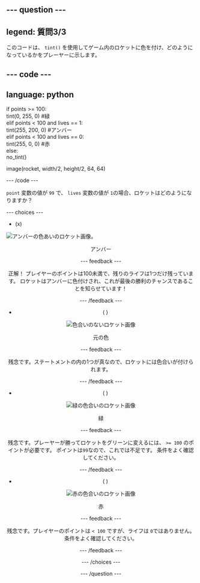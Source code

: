 --- question ---
---
legend: 質問3/3
---

このコードは、 `tint()` を使用してゲーム内のロケットに色を付け、どのようになっているかをプレーヤーに示します。

--- code ---
---
language: python
---

if points >= 100:    
    tint(0, 255, 0) #緑   
elif points < 100 and lives == 1:   
    tint(255, 200, 0) #アンバー    
elif points < 100 and lives == 0:     
    tint(255, 0, 0) #赤     
else:      
    no_tint()

image(rocket, width/2, height/2, 64, 64)

--- /code ---

`point` 変数の値が `99` で、 `lives` 変数の値が `1`の場合、ロケットはどのようになりますか？

--- choices ---

- (x)

![アンバーの色あいのロケット画像。](images/rocket_amber.png) 
<div style="text-align: center;">アンバー

 --- feedback ---

 正解！ プレイヤーのポイントは100未満で、残りのライフは1つだけ残っています。 ロケットはアンバーに色付けされ、これが最後の勝利のチャンスであることを知らせています！

 --- /feedback ---

- ( )

![色合いのないロケット画像](images/rocket_original.png) 
<div style="text-align: center;">元の色

 --- feedback ---

 残念です。ステートメントの内の1つが真なので、ロケットには色合いが付けられます。

 --- /feedback ---

- ( )

![緑の色合いのロケット画像](images/rocket_green.png) 
<div style="text-align: center;">緑

 --- feedback ---

 残念です。プレーヤーが勝ってロケットをグリーンに変えるには、 `>= 100` のポイントが必要です。 ポイントは`99`なので、これでは不足です。 条件をよく確認してください。

 --- /feedback ---

- ( )

![赤の色合いのロケット画像](images/rocket_red.png) 
<div style="text-align: center;">赤

 --- feedback ---

 残念です。プレイヤーのポイントは `< 100` ですが、ライフは `0`ではありません。 条件をよく確認してください。

 --- /feedback ---

--- /choices ---

--- /question ---

